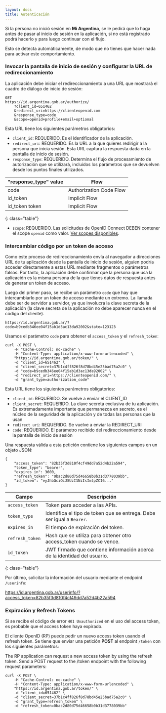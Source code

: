 ```yaml
---
layout: docs
title: Autenticación
---
```


Si la persona no inició sesión en **Mi Argentina**, se le pedirá que lo haga antes de pasar al inicio de sesión en la aplicación, si no está registrado podrá hacerlo y para luego continuar con el flujo.

Esto se detecta automáticamente, de modo que no tienes que hacer nada para activar este comportamiento.


### Invocar la pantalla de inicio de sesión y configurar la URL de redireccionamiento

La aplicación debe iniciar el redireccionamiento a una URL que mostrará el cuadro de diálogo de inicio de sesión:

```
GET
https://id.argentina.gob.ar/authorize/
    ?client_id=651462
    &redirect_uri=https://clienteopenid.com
    &response_type=code
    &scope=openid+profile+email+optional
```

Esta URL tiene los siguientes parámetros obligatorios:

- `client_id`: REQUERIDO. Es el identificador de la aplicación.
- `redirect_uri`: REQUERIDO. Es la URL a la que quieres redirigir a la persona que inicia sesión. Esta URL captura la respuesta dada en la pantalla de inicio de sesión.
- `response_type`: REQUERIDO. Determina el flujo de procesamiento de autorización que se utilizará, incluidos los parámetros que se devuelven desde los puntos finales utilizados.

| "response_type" value | Flow |
| - | - |
| code | Authorization Code Flow |
| id_token | Implicit Flow |
| id_token token | Implicit Flow |
{: class="table"}

- `scope`: REQUERIDO. Las solicitudes de OpenID Connect DEBEN contener el scope `openid` como valor. [Ver scopes disponibles](https://argob.github.io/mi-argentina-docs/doc/permisos.html).


### Intercambiar código por un token de acceso

Como este proceso de redireccionamiento envía al navegador a direcciones URL de tu aplicación desde la pantalla de inicio de sesión, alguien podría acceder directamente a estas URL mediante fragmentos o parámetros falsos. Por tanto, la aplicación debe confirmar que la persona que usa la aplicación es la misma persona de la que tienes datos de respuesta antes de generar un token de acceso.

Luego del primer paso, se recibe un parámetro `code` que hay que intercambiarlo por un token de acceso mediante un extremo. La llamada debe ser de servidor a servidor, ya que involucra la clave secreta de la aplicación (la clave secreta de la aplicación no debe aparecer nunca en el código del cliente).

```
https://id.argentina.gob.ar/?code=b9cedb346ee04f15ab1d3ac13da92002&state=123123
```

Usamos el parámetro `code` para obtener el `access_token` y el `refresh_token`:

```
curl -X POST \
    -H "Cache-Control: no-cache" \
    -H "Content-Type: application/x-www-form-urlencoded" \
    "https://id.argentina.gob.ar/token/" \
    -d "client_id=651462" \
    -d "client_secret=37b1c4ff826f8d78bd45e25bad75a2c0" \
    -d "code=b9cedb346ee04f15ab1d3ac13da92002" \
    -d "redirect_uri=https://clienteopenid.com/" \
    -d "grant_type=authorization_code"
```

Esta URL tiene los siguientes parámetros obligatorios:

- `client_id`: REQUERIDO. Se vuelve a enviar el CLIENT_ID
- `client_secret`: REQUERIDO. La clave secreta exclusiva de tu aplicación. Es extremadamente importante que permanezca en secreto, es el núcleo de la seguridad de la aplicación y de todas las personas que la usan
- `redirect_uri`: REQUERIDO. Se vuelve a enviar la REDIRECT_URI
- `code`: REQUERIDO. El parámetro recibido del redireccionamiento desde la pantalla de inicio de sesión


Una respuesta válida a esta petición contiene los siguientes campos en un objeto JSON:

```
{
    "access_token": "82b35f3d810f4cf49dd7a52d4b22a594",
    "token_type": "bearer",
    "expires_in": 3600,
    "refresh_token": "0bac2d80d75d46658b0b31d3778039bb",
    "id_token": "eyJhbGciOiJSUzI1NiIsImtpZCI6..."
}
```

| Campo | Descripción |
| - | - |
| `access_token` | Token para acceder a las APIs. |
| `token_type` | Identifica el tipo de token que se entrega. Debe ser igual a `Bearer`. |
| `expires_in` | El tiempo de expiración del token. |
| `refresh_token` | Hash que se utiliza para obtener otro access_token cuando se vence. |
| `id_token` | JWT firmado que contiene información acerca de la identidad del usuario. |
{: class="table"}

Por último, solicitar la información del usuario mediante el endpoint `/userinfo`:

https://id.argentina.gob.ar/userinfo/?access_token=82b35f3d810f4cf49dd7a52d4b22a594

### Expiración y Refresh Tokens

Si se recibe el código de error `401 Unauthorized` en el uso del access token, es probable que el access token haya expirado.

El cliente OpenID (RP) puede pedir un nuevo access token usando el refresh token. Se tiene que enviar una petición **POST** al endpoint `/token` con los siguientes parámetros:

The RP application can request a new access token by using the refresh token. Send a POST request to the /token endpoint with the following request parameters:

```
curl -X POST \
    -H "Cache-Control: no-cache" \
    -H "Content-Type: application/x-www-form-urlencoded" \
    "https://id.argentina.gob.ar/token/" \
    -d "client_id=651462" \
    -d "client_secret=37b1c4ff826f8d78bd45e25bad75a2c0" \
    -d "grant_type=refresh_token" \
    -d "refresh_token=0bac2d80d75d46658b0b31d3778039bb"
```
